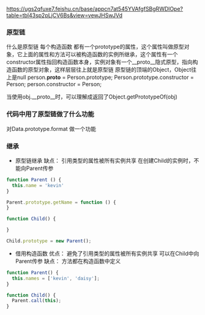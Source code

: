 https://ugs2qfuxe7.feishu.cn/base/appcn7at545YVAfgfSBgRWDlOpe?table=tbl43sp2pLjCV6Bs&view=vewJHSwJVd

### 原型链
什么是原型链
每个构造函数 都有一个prototype的属性，这个属性叫做原型对象，它上面的属性和方法可以被构造函数的实例所继承，这个属性有一个constructor属性指回构造函数本身，实例对象有一个__proto__隐式原型，指向构造函数的原型对象，这样层层往上就是原型链
原型链的顶端的Object，Object往上是null
person.__proto__ = Person.prototype;
Person.prototype.constructor = Person;
person.constructor = Person;

当使用obj.__proto__时，可以理解成返回了Object.getPrototypeOf(obj)

### 代码中用了原型链做了什么功能
对Data.prototype.format 做一个功能

### 继承
* 原型链继承
缺点：
  引用类型的属性被所有实例共享
  在创建Child的实例时，不能向Parent传参
```JavaScript
function Parent () {
  this.name = 'kevin'
}

Parent.prototype.getName = function () {
}

function Child() {

}

Child.prototype = new Parent();
```

* 借用构造函数
优点：
避免了引用类型的属性被所有实例共享
可以在Child中向Parent传参
缺点：
方法都在构造函数中定义
```JavaScript
function Parent() {
  this.names = ['kevin', 'daisy'];
}

function Child() {
  Parent.call(this);
}
```